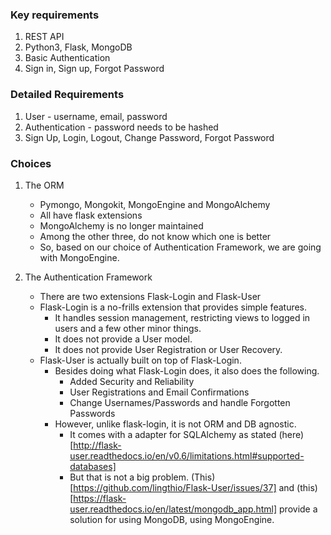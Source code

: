 ### Key requirements
1) REST API
2) Python3, Flask, MongoDB
3) Basic Authentication
4) Sign in, Sign up, Forgot Password

### Detailed Requirements
1) User - username, email, password
2) Authentication - password needs to be hashed
3) Sign Up, Login, Logout, Change Password, Forgot Password

### Choices 
1) The ORM
	* Pymongo, Mongokit, MongoEngine and MongoAlchemy
	* All have flask extensions
	* MongoAlchemy is no longer maintained
	* Among the other three, do not know which one is better
	* So, based on our choice of Authentication Framework, we are going with MongoEngine.

2) The Authentication Framework
	* There are two extensions  Flask-Login and Flask-User
	* Flask-Login is a no-frills extension that provides simple features. 
		* It handles session management, restricting views to logged in users and a few other minor things. 
		* It does not provide a User model. 
		* It does not provide User Registration or User Recovery. 
	* Flask-User is actually built on top of Flask-Login. 
		* Besides doing what Flask-Login does, it also does the following. 
			* Added Security and Reliability
			* User Registrations and Email Confirmations
			* Change Usernames/Passwords and handle Forgotten Passwords
		* However, unlike flask-login, it is not ORM and DB agnostic. 
			* It comes with a adapter for SQLAlchemy as stated (here)[http://flask-user.readthedocs.io/en/v0.6/limitations.html#supported-databases]
			* But that is not a big problem. (This)[https://github.com/lingthio/Flask-User/issues/37] and (this)[https://flask-user.readthedocs.io/en/latest/mongodb_app.html] provide a solution for using MongoDB, using MongoEngine.


